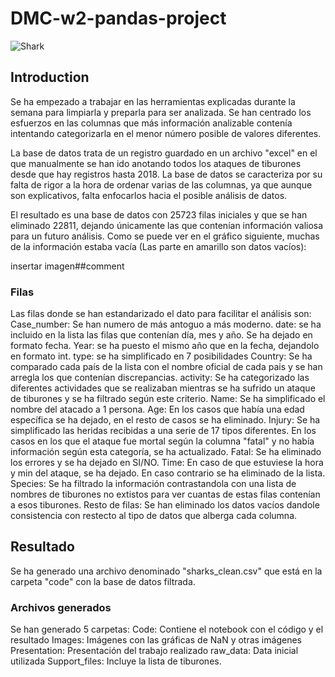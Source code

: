# DMC-w2-pandas-project

![Shark](https://emtstatic.com/2014/07/tiburon.jpg)

## Introduction

Se ha empezado a trabajar en las herramientas explicadas durante la semana para limpiarla y preparla para ser analizada. Se han centrado los esfuerzos en las columnas que más información analizable contenía intentando categorizarla en el menor número posible de valores diferentes.

La base de datos trata de un registro guardado en un archivo "excel" en el que manualmente se han ido anotando todos los ataques de tiburones desde que hay registros hasta 2018. La base de datos se caracteriza por su falta de rigor a la hora de ordenar varias de las columnas, ya que aunque son explicativos, falta enfocarlos hacia el posible análisis de datos. 


El resultado es una base de datos con 25723 filas iniciales y que se han eliminado 22811, dejando únicamente las que contenían información valiosa para un futuro análisis. Como se puede ver en el gráfico siguiente, muchas de la información estaba vacía (Las parte en amarillo son datos vacíos): 
 
 insertar imagen##comment

 ### Filas

 Las filas donde se han estandarizado el dato para facilitar el análisis son:
 Case_number: Se han numero de más antoguo a más moderno. 
 date: se ha incluido en la lista las filas que contenían día, mes y año. Se ha dejado en formato fecha.
 Year: se ha puesto el mismo año que en la fecha, dejandolo en formato int. 
 type: se ha simplificado en 7 posibilidades
 Country: Se ha comparado cada país de la lista con el nombre oficial de cada pais y se han arregla los que contenían discrepancias. 
 activity: Se ha categorizado las diferentes actividades que se realizaban mientras se ha sufrido un ataque de tiburones y se ha filtrado según este criterio. 
 Name: Se ha simplificado el nombre del atacado a 1 persona.
 Age: En los casos que había una edad específica se ha dejado, en el resto de casos se ha eliminado. 
 Injury: Se ha simplificado las heridas recibidas a una serie de 17 tipos diferentes. En los casos en los que el ataque fue  mortal según la columna "fatal" y no había información según esta categoría, se ha actualizado. 
 Fatal: Se ha eliminado los errores y se ha dejado en SI/NO. 
 Time: En caso de que estuviese la hora y min del ataque, se ha dejado. En caso contrario se ha eliminado de la lista. 
 Species: Se ha filtrado la información contrastandola con una lista de nombres de tiburones no extistos para ver cuantas de estas filas contenían a esos tiburones. 
 Resto de filas: Se han eliminado los datos vacíos dandole consistencia con restecto al tipo de datos que alberga cada columna.  


## Resultado

Se ha generado una archivo denominado "sharks_clean.csv" que está en la carpeta "code" con la base de datos filtrada. 

 ### Archivos generados

 Se han generado 5 carpetas: 
 Code: Contiene el notebook con el código y el resultado
 Images: Imágenes con las gráficas de NaN y otras imágenes
 Presentation: Presentación del trabajo realizado
 raw_data: Data inicial utilizada
 Support_files: Incluye la lista de tiburones. 







